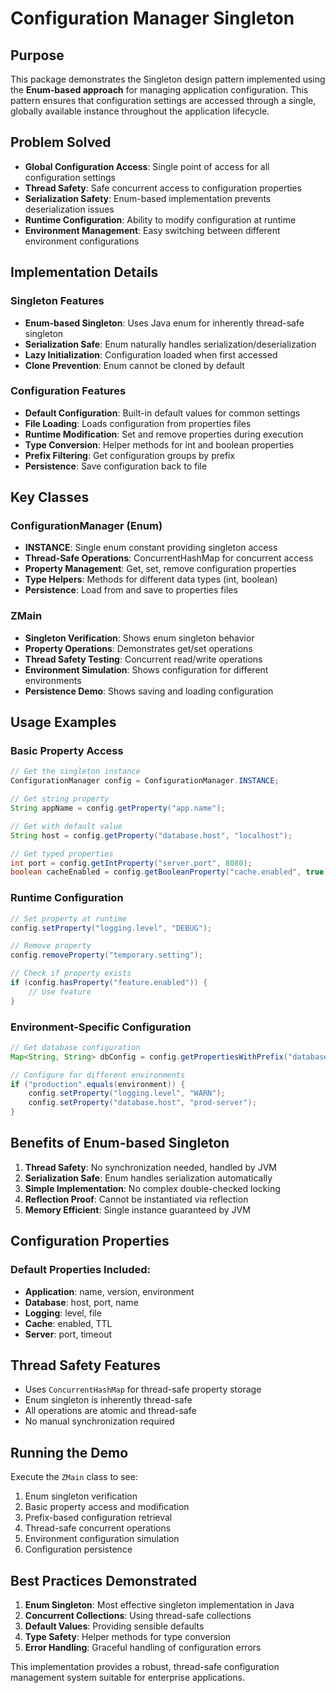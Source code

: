 # Configuration Manager Singleton

## Purpose

This package demonstrates the Singleton design pattern implemented using the **Enum-based approach** for managing application configuration. This pattern ensures that configuration settings are accessed through a single, globally available instance throughout the application lifecycle.

## Problem Solved

-   **Global Configuration Access**: Single point of access for all configuration settings
-   **Thread Safety**: Safe concurrent access to configuration properties
-   **Serialization Safety**: Enum-based implementation prevents deserialization issues
-   **Runtime Configuration**: Ability to modify configuration at runtime
-   **Environment Management**: Easy switching between different environment configurations

## Implementation Details

### Singleton Features

-   **Enum-based Singleton**: Uses Java enum for inherently thread-safe singleton
-   **Serialization Safe**: Enum naturally handles serialization/deserialization
-   **Lazy Initialization**: Configuration loaded when first accessed
-   **Clone Prevention**: Enum cannot be cloned by default

### Configuration Features

-   **Default Configuration**: Built-in default values for common settings
-   **File Loading**: Loads configuration from properties files
-   **Runtime Modification**: Set and remove properties during execution
-   **Type Conversion**: Helper methods for int and boolean properties
-   **Prefix Filtering**: Get configuration groups by prefix
-   **Persistence**: Save configuration back to file

## Key Classes

### ConfigurationManager (Enum)

-   **INSTANCE**: Single enum constant providing singleton access
-   **Thread-Safe Operations**: ConcurrentHashMap for concurrent access
-   **Property Management**: Get, set, remove configuration properties
-   **Type Helpers**: Methods for different data types (int, boolean)
-   **Persistence**: Load from and save to properties files

### ZMain

-   **Singleton Verification**: Shows enum singleton behavior
-   **Property Operations**: Demonstrates get/set operations
-   **Thread Safety Testing**: Concurrent read/write operations
-   **Environment Simulation**: Shows configuration for different environments
-   **Persistence Demo**: Shows saving and loading configuration

## Usage Examples

### Basic Property Access

```java
// Get the singleton instance
ConfigurationManager config = ConfigurationManager.INSTANCE;

// Get string property
String appName = config.getProperty("app.name");

// Get with default value
String host = config.getProperty("database.host", "localhost");

// Get typed properties
int port = config.getIntProperty("server.port", 8080);
boolean cacheEnabled = config.getBooleanProperty("cache.enabled", true);
```

### Runtime Configuration

```java
// Set property at runtime
config.setProperty("logging.level", "DEBUG");

// Remove property
config.removeProperty("temporary.setting");

// Check if property exists
if (config.hasProperty("feature.enabled")) {
    // Use feature
}
```

### Environment-Specific Configuration

```java
// Get database configuration
Map<String, String> dbConfig = config.getPropertiesWithPrefix("database.");

// Configure for different environments
if ("production".equals(environment)) {
    config.setProperty("logging.level", "WARN");
    config.setProperty("database.host", "prod-server");
}
```

## Benefits of Enum-based Singleton

1. **Thread Safety**: No synchronization needed, handled by JVM
2. **Serialization Safe**: Enum handles serialization automatically
3. **Simple Implementation**: No complex double-checked locking
4. **Reflection Proof**: Cannot be instantiated via reflection
5. **Memory Efficient**: Single instance guaranteed by JVM

## Configuration Properties

### Default Properties Included:

-   **Application**: name, version, environment
-   **Database**: host, port, name
-   **Logging**: level, file
-   **Cache**: enabled, TTL
-   **Server**: port, timeout

## Thread Safety Features

-   Uses `ConcurrentHashMap` for thread-safe property storage
-   Enum singleton is inherently thread-safe
-   All operations are atomic and thread-safe
-   No manual synchronization required

## Running the Demo

Execute the `ZMain` class to see:

1. Enum singleton verification
2. Basic property access and modification
3. Prefix-based configuration retrieval
4. Thread-safe concurrent operations
5. Environment configuration simulation
6. Configuration persistence

## Best Practices Demonstrated

1. **Enum Singleton**: Most effective singleton implementation in Java
2. **Concurrent Collections**: Using thread-safe collections
3. **Default Values**: Providing sensible defaults
4. **Type Safety**: Helper methods for type conversion
5. **Error Handling**: Graceful handling of configuration errors

This implementation provides a robust, thread-safe configuration management system suitable for enterprise applications.
